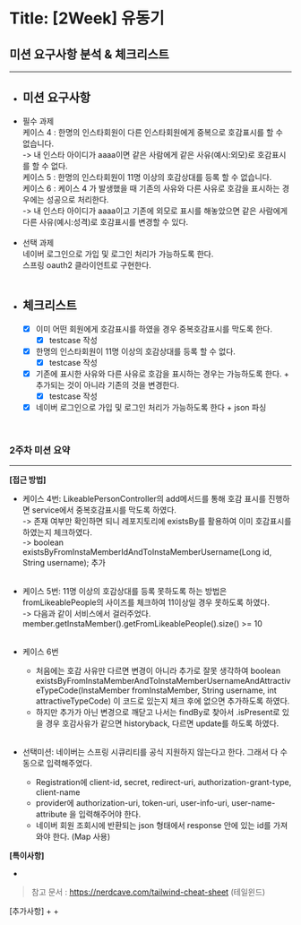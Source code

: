 # Title: [2Week] 유동기

## 미션 요구사항 분석 & 체크리스트

---

- ## **미션 요구사항**
- 필수 과제
  <br/>케이스 4 : 한명의 인스타회원이 다른 인스타회원에게 중복으로 호감표시를 할 수 없습니다.
  <br/>-> 내 인스타 아이디가 aaaa이면 같은 사람에게 같은 사유(예시:외모)로 호감표시를 할 수 없다.
  <br/>케이스 5 : 한명의 인스타회원이 11명 이상의 호감상대를 등록 할 수 없습니다.
  <br/>케이스 6 : 케이스 4 가 발생했을 때 기존의 사유와 다른 사유로 호감을 표시하는 경우에는 성공으로 처리한다.
  <br/>-> 내 인스타 아이디가 aaaa이고 기존에 외모로 표시를 해놓았으면 같은 사람에게 다른 사유(예시:성격)로 호감표시를 변경할 수 있다.
<br/><br/>
- 선택 과제
  <br/>네이버 로그인으로 가입 및 로그인 처리가 가능하도록 한다.
  <br/>스프링 oauth2 클라이언트로 구현한다.
  <br/><br/>
- ## **체크리스트**
    - [x] 이미 어떤 회원에게 호감표시를 하였을 경우 중복호감표시를 막도록 한다.
      -[x] testcase 작성
    - [x] 한명의 인스타회원이 11명 이상의 호감상대를 등록 할 수 없다. 
      -[x] testcase 작성
    - [x] 기존에 표시한 사유와 다른 사유로 호감을 표시하는 경우는 가능하도록 한다. + 추가되는 것이 아니라 기존의 것을 변경한다.
      -[x] testcase 작성
    - [x] 네이버 로그인으로 가입 및 로그인 처리가 가능하도록 한다 + json 파싱

<br/>

### 2주차 미션 요약

---

**[접근 방법]**
- 케이스 4번: LikeablePersonController의 add메서드를 통해 호감 표시를 진행하면 service에서 중복호감표시를 막도록 하였다.
<br/>-> 존재 여부만 확인하면 되니 레포지토리에 existsBy를 활용하여 이미 호감표시를 하였는지 체크하였다.
<br/>->  boolean existsByFromInstaMemberIdAndToInstaMemberUsername(Long id, String username); 추가 
<br/><br/>

- 케이스 5번: 11명 이상의 호감상대를 등록 못하도록 하는 방법은 fromLikeablePeople의 사이즈를 체크하여 11이상일 경우 못하도록 하였다.
<br/>-> 다음과 같이 서비스에서 걸러주었다. member.getInstaMember().getFromLikeablePeople().size() >= 10 
<br/><br/>
- 케이스 6번
  - 처음에는 호감 사유만 다르면 변경이 아니라 추가로 잘못 생각하여 boolean existsByFromInstaMemberAndToInstaMemberUsernameAndAttractiveTypeCode(InstaMember fromInstaMember, String username, int attractiveTypeCode) 
    이 코드로 있는지 체크 후에 없으면 추가하도록 하였다.
  - 하지만 추가가 아닌 변경으로 깨닫고 나서는 findBy로 찾아서 .isPresent로 있을 경우 호감사유가 같으면 historyback, 
    다르면 update를 하도록 하였다.
<br/><br/>
- 선택미션: 네이버는 스프링 시큐리티를 공식 지원하지 않는다고 한다. 그래서 다 수동으로 입력해주었다.
  - Registration에 client-id, secret, redirect-uri, authorization-grant-type, client-name
  - provider에 authorization-uri, token-uri, user-info-uri, user-name-attribute 을 입력해주어야 한다.
  - 네이버 회원 조회시에 반환되는 json 형태에서 response 안에 있는 id를 가져와야 한다. (Map 사용)

**[특이사항]**

- 

> 참고 문서 : https://nerdcave.com/tailwind-cheat-sheet (테일윈드)


[추가사항]
+
+




